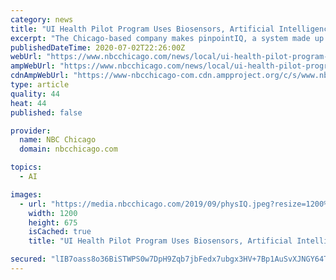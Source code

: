 ```yaml
---
category: news
title: "UI Health Pilot Program Uses Biosensors, Artificial Intelligence to Monitor Coronavirus Patients"
excerpt: "The Chicago-based company makes pinpointIQ, a system made up of wearable biosensors and artificial intelligence technology that tracks a patient’s physiological data. Together with the Chicago Medical Society, physIQ and UI Health are now teaming up to ..."
publishedDateTime: 2020-07-02T22:26:00Z
webUrl: "https://www.nbcchicago.com/news/local/ui-health-pilot-program-uses-biosensors-artificial-intelligence-to-monitor-coronavirus-patients/2298507/"
ampWebUrl: "https://www.nbcchicago.com/news/local/ui-health-pilot-program-uses-biosensors-artificial-intelligence-to-monitor-coronavirus-patients/2298507/?amp"
cdnAmpWebUrl: "https://www-nbcchicago-com.cdn.ampproject.org/c/s/www.nbcchicago.com/news/local/ui-health-pilot-program-uses-biosensors-artificial-intelligence-to-monitor-coronavirus-patients/2298507/?amp"
type: article
quality: 44
heat: 44
published: false

provider:
  name: NBC Chicago
  domain: nbcchicago.com

topics:
  - AI

images:
  - url: "https://media.nbcchicago.com/2019/09/physIQ.jpeg?resize=1200%2C675"
    width: 1200
    height: 675
    isCached: true
    title: "UI Health Pilot Program Uses Biosensors, Artificial Intelligence to Monitor Coronavirus Patients"

secured: "lIB7oass8o36BiSTWPS0w7DpH9Zqb7jbFedx7ubgx3HV+7Bp1AuSvXJNGY64T+YC2zSNJ1gPN6ddDts9pzYrD/pLXRrcS7vof/G7KeBYaYxd11fYg1VXeC/jQhGw0P7oIN7jzYhP0qgjvz7SYoc9eU8hDXNFueMQG+aekmqpPyb4mK0j/CFf/zpvc0LB08aVQ1IQeLpiDMh3E1kXu2UrlRgAEzULCYJnyfCAqLn/6T9me7oLKugFzgxqwYzs3H6RVYeFaeTFdP230ak4PwyMAg8mfFs/FavBQvRmgB+c7cfuFLeRMd+O62b308Uoqkn8cg4EIZuxDxJG90QqQyfWoQ==;Ggam9sG5+bq6xFCMOlSnQQ=="
---
```


